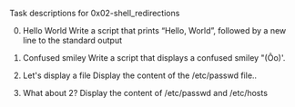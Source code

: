 Task descriptions for 0x02-shell_redirections

0. Hello World
Write a script that prints “Hello, World”, followed by a new line to the standard output

1. Confused smiley
Write a script that displays a confused smiley "(Ôo)'.

2. Let's display a file
Display the content of the /etc/passwd file..

3. What about 2?
Display the content of /etc/passwd and /etc/hosts
